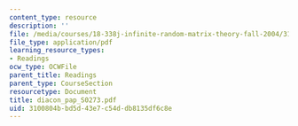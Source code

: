 ```yaml
---
content_type: resource
description: ''
file: /media/courses/18-338j-infinite-random-matrix-theory-fall-2004/3100804bbd5d43e7c54ddb8135df6c8e_diacon_pap_S0273.pdf
file_type: application/pdf
learning_resource_types:
- Readings
ocw_type: OCWFile
parent_title: Readings
parent_type: CourseSection
resourcetype: Document
title: diacon_pap_S0273.pdf
uid: 3100804b-bd5d-43e7-c54d-db8135df6c8e
---
```

